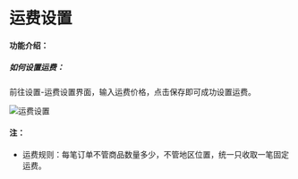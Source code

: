 # 运费设置

#### 功能介绍：

##### **如何设置运费：**

前往设置-运费设置界面，输入运费价格，点击保存即可成功设置运费。

![运费设置](http://md.stringon.com/img/%7Bfilename%7D%7B.suffix%7D20200911114350.png)

#### **注：**

* 运费规则：每笔订单不管商品数量多少，不管地区位置，统一只收取一笔固定运费。

